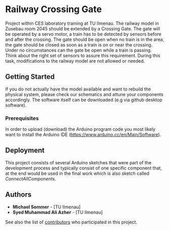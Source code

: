 # Railway Crossing Gate

Project within CES laboratory training at TU Ilmenau. The railway model in Zusebau room 2045 should be extended by a Crossing Gate. The gate will be operated by a servo motor, a train has to be detected by sensors before and after the crossing. The gate should be open when no train is in the area, the gate should be closed as soon as a train is on or near the crossing. Under no circumstances can the gate be open while a train is passing. Think about the right set of sensors to assure this requirement. During this task, modifications to the railway model are not allowed or needed. 

## Getting Started

If you do not actually have the model available and want to rebuild the physical system, please check our schematics and attune your components accordingly. The software itself can be downloaded (e.g via github desktop software).

### Prerequisites

In order to upload (download) the Arduino program code you most likely want to install the Arduino IDE (https://www.arduino.cc/en/Main/Software).

## Deployment

This project consists of several Arduino sketches that were part of the development process and typically consist of one specific component that, at the end would be used in the final work which is also sketch called *ConnectAllComponents*.

## Authors

* **Michael Sommer** - [TU Ilmenau]
* **Syed Muhammad Ali Azher** - [TU Ilmenau]

See also the list of [contributors](https://github.com/m0zi/TUI_CES_railroadcrossing/graphs/contributors) who participated in this project.